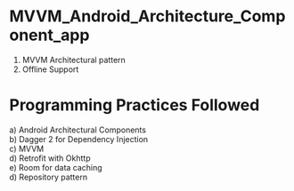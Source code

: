 # MVVM_Android_Architecture_Component_app
1. MVVM Architectural pattern
2. Offline Support

# Programming Practices Followed
a) Android Architectural Components <br/>
b) Dagger 2 for Dependency Injection <br/>
c) MVVM <br/>
d) Retrofit with Okhttp <br/>
e) Room for data caching <br/>
d) Repository pattern <br/>
